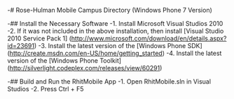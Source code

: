 ﻿-# Rose-Hulman Mobile Campus Directory (Windows Phone 7 Version)

-## Install the Necessary Software
-1. Install Microsoft Visual Studios 2010
-2. If it was not included in the above installation, then install [Visual Studio 2010 Service Pack 1] (http://www.microsoft.com/download/en/details.aspx?id=23691)
-3. Install the latest version of the [Windows Phone SDK] (http://create.msdn.com/en-US/home/getting_started)
-4. Install the latest version of the [Windows Phone Toolkit] (http://silverlight.codeplex.com/releases/view/60291)

-## Build and Run the RhitMobile App
-1. Open RhitMobile.sln in Visual Studios
-2. Press Ctrl + F5
